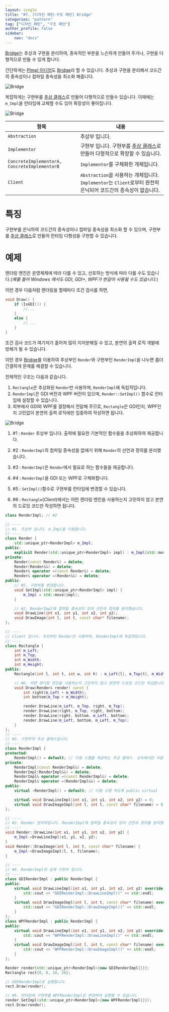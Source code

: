 ```yaml
---
layout: single
title: "#7. [디자인 패턴-구조 패턴] Bridge"
categories: "pattern"
tag: ["디자인 패턴", "구조 패턴"]
author_profile: false
sidebar: 
    nav: "docs"
---
```


[Bridge](https://tango1202.github.io/pattern/pattern-bridge/)는 추상과 구현을 분리하여, 종속적인 부분을 느슨하게 만들어 주거나, 구현을 다형적으로 만들 수 있게 합니다.

간단하게는 [PImpl 이디엄](https://tango1202.github.io/legacy-cpp-oop/legacy-cpp-oop-pimpl/)도 [Bridge](https://tango1202.github.io/pattern/pattern-bridge/)라 할 수 있습니다. 추상과 구현을 분리해서 코드간의 종속성이나 컴파일 종속성을 최소화 해줍니다.

![Bridge](https://github.com/tango1202/tango1202.github.io/assets/133472501/c9ae947f-d491-4b6d-8a49-8d2a16f68891)

복잡하게는 구현부를 [추상 클래스](https://tango1202.github.io/legacy-cpp-oop/legacy-cpp-oop-abstract-class-interface/#%EC%B6%94%EC%83%81-%ED%81%B4%EB%9E%98%EC%8A%A4)로 만들어 다형적으로 만들수 있습니다. 이때에는 `m_Impl`을 런타임에 교체할 수도 있어 확장성이 좋아집니다.

![Bridge](https://github.com/tango1202/tango1202.github.io/assets/133472501/7522dff5-3aae-4066-b512-1fa21dc0e461)

|항목|내용|
|--|--|
|`Abstraction`|추상부 입니다.|
|`Implementor`|구현부 입니다. 구현부를 [추상 클래스](https://tango1202.github.io/legacy-cpp-oop/legacy-cpp-oop-abstract-class-interface/#%EC%B6%94%EC%83%81-%ED%81%B4%EB%9E%98%EC%8A%A4)로 만들어 다형적으로 확장할 수 있습니다.|
|`ConcreteImplementorA, ConcreteImplementorB`|`Implementor`를 구체화한 개체입니다.|
|`Client`|`Abstraction`을 사용하는 개체입니다. `Implementor`는 `Client`로부터 완전히 은닉되어 코드간의 종속성이 없습니다.|

# 특징

구현부를 은닉하여 코드간의 종속성이나 컴파일 종속성을 최소화 할 수 있으며, 구현부를 [추상 클래스](https://tango1202.github.io/legacy-cpp-oop/legacy-cpp-oop-abstract-class-interface/#%EC%B6%94%EC%83%81-%ED%81%B4%EB%9E%98%EC%8A%A4)로 만들어 런타임 다형성을 구현할 수 있습니다.

# 예제

렌더링 엔진은 운영체제에 따라 다를 수 있고, 선호하는 방식에 따라 다를 수도 있습니다.(*예를 들어 Windows 에서도 GDI, GDI+, WPF가 번갈아 사용될 수도 있습니다.*)

이런 경우 다음처럼 랜더링을 할때마다 조건 검사를 하면, 

```cpp
void Draw() {
    if (IsGDI()) {
        //...
    }
    else {
        // ...
    }
}
```

조건 검사 코드가 여기저기 흩어져 많이 지저분해질 수 있고, 본연의 출력 로직 개발에 방해가 될 수 있습니다.

이런 경우 [Bridge](https://tango1202.github.io/pattern/pattern-bridge/)를 이용하여 추상부인 `Render`와 구현부인 `RenderImpl`을 나누면 좀더 간결하게 문제를 해결할 수 있습니다.

전체적인 구조는 다음과 같습니다.

1. `Rectangle`은 추상화된 `Render`만 사용하며, `RenderImpl`에 독립적입니다.
2. `RenderImpl`은 GDI 버전과 WPF 버전이 있으며, `Render::SetImpl()` 함수로 런타임에 설정할 수 있습니다. 
3. 외부에서 GDI와 WPF를 결정해서 전달해 주므로, `Rectangle`은 GDI인지, WPF인지 고민없이 본연의 출력 로직에만 집중하여 작성하면 됩니다.

![Bridge](https://github.com/tango1202/tango1202.github.io/assets/133472501/2766dcb1-e756-4ffb-8fcf-d0a4edea0f7b)

1. #1 : `Render` 추상부 입니다. 출력에 필요한 기본적인 함수들을 추상화하여 제공합니다.

2. #2 : `RenderImpl`의 컴파일 종속성을 없애기 위해 `Render`의 선언과 정의를 분리했습니다.
3. #3 : `RenderImpl`은 `Render`에서 필요로 하는 함수들을 제공합니다.
4. #4 : `RenderImpl`을 GDI 또는 WPF로 구체화합니다.
5. #5 : `SetImpl()`함수로 구현부를 런타임에 변경할 수 있습니다.
6. #6 : `Rectangle`(*Client*)에서는 어떤 렌더링 엔진을 사용하는지 고민하지 않고 본연의 드로잉 코드만 작성하면 됩니다.

```cpp
class RenderImpl; // #2

// ----
// #1. 추상부 입니다. m_Impl을 이용합니다.
// ----
class Render {
    std::unique_ptr<RenderImpl> m_Impl;
public:
    explicit Render(std::unique_ptr<RenderImpl> impl) : m_Impl{std::move(impl)} {}
private:
    Render(const Render&) = delete; 
    Render(Render&&) = delete; 
    Render& operator =(const Render&) = delete; 
    Render& operator =(Render&&) = delete;   
public:
    // #5. 구현부를 변경합니다.
    void SetImpl(std::unique_ptr<RenderImpl> impl) {
        m_Impl = std::move(impl);
    }

    // #2. RenderImpl에 컴파일 종속성이 있어 선언과 정의를 분리했습니다. 
    void DrawLine(int x1, int y1, int x2, int y2);
    void DrawImage(int l, int t, const char* filename);
};

// ----
// Client 입니다. 추상부인 Render만 사용하며, RenderImpl에 독립적입니다.
// ----
class Rectangle {
    int m_Left;
    int m_Top;
    int m_Width;
    int m_Height;
public:
    Rectangle(int l, int t, int w, int h) : m_Left{l}, m_Top{t}, m_Width{w}, m_Height{h} {}

    // #6. 어떤 렌더링 엔진을 사용하는지 고민하지 않고 본연의 드로잉 코드만 작성합니다.
    void Draw(Render& render) const { 
        int right{m_Left + m_Width};
        int bottom{m_Top + m_Height};

        render.DrawLine(m_Left, m_Top, right, m_Top);
        render.DrawLine(right, m_Top, right, bottom);
        render.DrawLine(right, bottom, m_Left, bottom);
        render.DrawLine(m_Left, bottom, m_Left, m_Top);
    }
};
// ----
// #3. 구현부의 추상 클래스입니다.
// ----
class RenderImpl {
protected:
    RenderImpl() = default; // 다형 소멸을 제공하는 추상 클래스. 상속해서만 사용하도록 protected    
private:
    RenderImpl(const RenderImpl&) = delete; 
    RenderImpl(RenderImpl&&) = delete; 
    RenderImpl& operator =(const RenderImpl&) = delete; 
    RenderImpl& operator =(RenderImpl&&) = delete;   
public:
    virtual ~RenderImpl() = default; // 다형 소멸 하도록 public virtual

    virtual void DrawLineImpl(int x1, int y1, int x2, int y2) = 0;
    virtual void DrawImageImpl(int l, int t, const char* filename) = 0;
};

// ----
// #2. Render 정의부입니다. RenderImpl에 컴파일 종속성이 있어 선언과 정의를 분리했습니다. 
// ----
void Render::DrawLine(int x1, int y1, int x2, int y2) {
    m_Impl->DrawLineImpl(x1, y1, x2, y2);
}
void Render::DrawImage(int l, int t, const char* filename) {
    m_Impl->DrawImageImpl(l, t, filename);
}

// ----
// #4. RenderImpl의 실제 구현부 입니다.
// ----
class GDIRenderImpl : public RenderImpl {
public:
    virtual void DrawLineImpl(int x1, int y1, int x2, int y2) override {
        std::cout << "GDIRenderImpl::DrawLineImpl()" << std::endl;
    }
    virtual void DrawImageImpl(int l, int t, const char* filename) override {
        std::cout << "GDIRenderImpl::DrawImageImpl()" << std::endl;
    }
};
class WPFRenderImpl : public RenderImpl {
public:
    virtual void DrawLineImpl(int x1, int y1, int x2, int y2) override {
        std::cout << "WPFRenderImpl::DrawLineImpl()" << std::endl;
    }
    virtual void DrawImageImpl(int l, int t, const char* filename) override {
        std::cout << "WPFRenderImpl::DrawImageImpl()" << std::endl;
    }
};  

Render render{std::unique_ptr<RenderImpl>{new GDIRenderImpl{}}};
Rectangle rect{0, 0, 10, 20};

// GDIRenderImpl로 실행합니다.
rect.Draw(render);

// #5. 런타임에 구현부를 WPFRenderImpl로 변경하여 실행할 수 있습니다.
render.SetImpl(std::unique_ptr<RenderImpl>{new WPFRenderImpl{}});
rect.Draw(render);
```